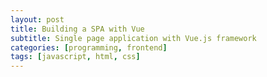 ```yaml
---
layout: post
title: Building a SPA with Vue
subtitle: Single page application with Vue.js framework
categories: [programming, frontend]
tags: [javascript, html, css]
---
```


